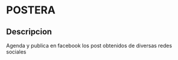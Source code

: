 # POSTERA

## Descripcion

Agenda y publica en facebook los post obtenidos de diversas redes sociales

